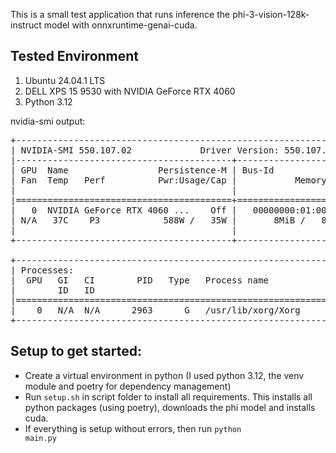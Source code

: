 This is a small test application that runs inference the phi-3-vision-128k-instruct model with onnxruntime-genai-cuda.

## Tested Environment

1. Ubuntu 24.04.1 LTS
2. DELL XPS 15 9530 with NVIDIA GeForce RTX 4060
3. Python 3.12

nvidia-smi output:  
<pre>
+-----------------------------------------------------------------------------------------+
| NVIDIA-SMI 550.107.02             Driver Version: 550.107.02     CUDA Version: 12.4     |
|-----------------------------------------+------------------------+----------------------+
| GPU  Name                 Persistence-M | Bus-Id          Disp.A | Volatile Uncorr. ECC |
| Fan  Temp   Perf          Pwr:Usage/Cap |           Memory-Usage | GPU-Util  Compute M. |
|                                         |                        |               MIG M. |
|=========================================+========================+======================|
|   0  NVIDIA GeForce RTX 4060 ...    Off |   00000000:01:00.0 Off |                  N/A |
| N/A   37C    P3            588W /   35W |       8MiB /   8188MiB |      0%      Default |
|                                         |                        |                  N/A |
+-----------------------------------------+------------------------+----------------------+
                                                                                         
+-----------------------------------------------------------------------------------------+
| Processes:                                                                              |
|  GPU   GI   CI        PID   Type   Process name                              GPU Memory |
|        ID   ID                                                               Usage      |
|=========================================================================================|
|    0   N/A  N/A      2963      G   /usr/lib/xorg/Xorg                              4MiB |
+-----------------------------------------------------------------------------------------+
</pre>

## Setup to get started:  
- Create a virtual environment in python (I used python 3.12, the venv module and poetry for dependency management)
- Run <code>setup.sh</code> in script folder to install all requirements. This installs all python packages (using poetry), downloads the phi model and installs cuda. 
- If everything is setup without errors, then run <code>python main.py</code>
